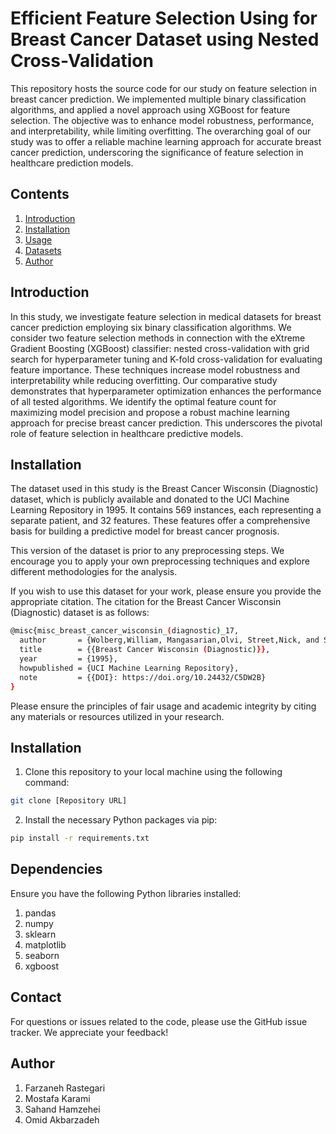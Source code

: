 # Efficient Feature Selection Using for Breast Cancer Dataset using Nested Cross-Validation

This repository hosts the source code for our study on feature selection in breast cancer prediction. We implemented multiple binary classification algorithms, and applied a novel approach using XGBoost for feature selection. The objective was to enhance model robustness, performance, and interpretability, while limiting overfitting. The overarching goal of our study was to offer a reliable machine learning approach for accurate breast cancer prediction, underscoring the significance of feature selection in healthcare prediction models.

## Contents
1. [Introduction](#introduction)
2. [Installation](#installation)
3. [Usage](#usage)
4. [Datasets](#datasets)
5. [Author](#author)

## Introduction

In this study, we investigate feature selection in medical datasets for breast cancer prediction employing six binary classification algorithms. We consider two feature selection methods in connection with the eXtreme Gradient Boosting (XGBoost) classifier: nested cross-validation with grid search for hyperparameter tuning and K-fold cross-validation for evaluating feature importance. These techniques increase model robustness and interpretability while reducing overfitting. Our comparative study demonstrates that hyperparameter optimization enhances the performance of all tested algorithms. We identify the optimal feature count for maximizing model precision and propose a robust machine learning approach for precise breast cancer prediction. This underscores the pivotal role of feature selection in healthcare predictive models.

## Installation

The dataset used in this study is the Breast Cancer Wisconsin (Diagnostic) dataset, which is publicly available and donated to the UCI Machine Learning Repository in 1995. It contains 569 instances, each representing a separate patient, and 32 features. These features offer a comprehensive basis for building a predictive model for breast cancer prognosis.

This version of the dataset is prior to any preprocessing steps. We encourage you to apply your own preprocessing techniques and explore different methodologies for the analysis.

If you wish to use this dataset for your work, please ensure you provide the appropriate citation. The citation for the Breast Cancer Wisconsin (Diagnostic) dataset is as follows:

```bash
@misc{misc_breast_cancer_wisconsin_(diagnostic)_17,
  author       = {Wolberg,William, Mangasarian,Olvi, Street,Nick, and Street,W.},
  title        = {{Breast Cancer Wisconsin (Diagnostic)}},
  year         = {1995},
  howpublished = {UCI Machine Learning Repository},
  note         = {{DOI}: https://doi.org/10.24432/C5DW2B}
}
```
Please ensure the principles of fair usage and academic integrity by citing any materials or resources utilized in your research.

## Installation

1. Clone this repository to your local machine using the following command:
```bash
git clone [Repository URL]
```

2. Install the necessary Python packages via pip:
```bash
pip install -r requirements.txt
```

## Dependencies

Ensure you have the following Python libraries installed:

1. pandas
2. numpy
3. sklearn
4. matplotlib
5. seaborn
6. xgboost

## Contact
For questions or issues related to the code, please use the GitHub issue tracker. We appreciate your feedback!

## Author
1. Farzaneh Rastegari
2. Mostafa Karami
3. Sahand Hamzehei
4. Omid Akbarzadeh

